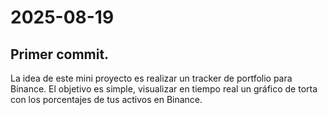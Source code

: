 # 2025-08-19

## Primer commit. 
La idea de este mini proyecto es realizar un tracker de portfolio para Binance. El objetivo es simple, visualizar en tiempo real un gráfico de torta con los porcentajes de tus activos en Binance.

